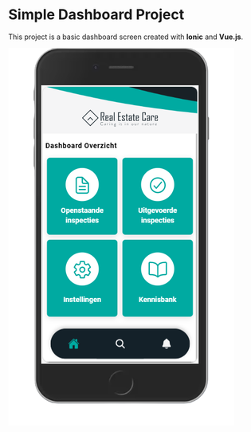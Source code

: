 # Simple Dashboard Project
This project is a basic dashboard screen created with **Ionic** and **Vue.js**.  

![Dashboard Screenshot](https://github.com/RaisRoos/dashboard-screen/blob/main/dashboard-screenshot.PNG?raw=true)
